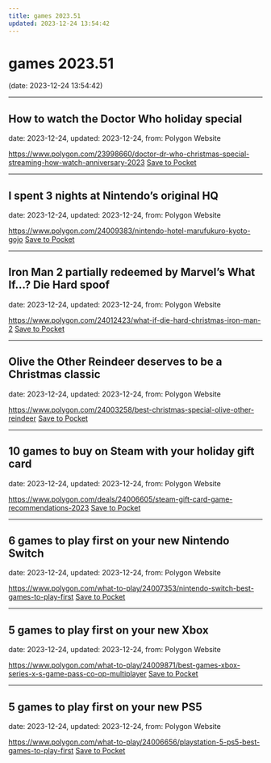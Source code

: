```yaml
---
title: games 2023.51
updated: 2023-12-24 13:54:42
---
```


# games 2023.51

(date: 2023-12-24 13:54:42)

---

## How to watch the Doctor Who holiday special

date: 2023-12-24, updated: 2023-12-24, from: Polygon Website



<span class="feed-item-link">
<a href="https://www.polygon.com/23998660/doctor-dr-who-christmas-special-streaming-how-watch-anniversary-2023">https://www.polygon.com/23998660/doctor-dr-who-christmas-special-streaming-how-watch-anniversary-2023</a> <a href="https://getpocket.com/save" class="pocket-btn" data-lang="en" data-save-url="https://www.polygon.com/23998660/doctor-dr-who-christmas-special-streaming-how-watch-anniversary-2023">Save to Pocket</a>
</span>

---

## I spent 3 nights at Nintendo’s original HQ

date: 2023-12-24, updated: 2023-12-24, from: Polygon Website



<span class="feed-item-link">
<a href="https://www.polygon.com/24009383/nintendo-hotel-marufukuro-kyoto-gojo">https://www.polygon.com/24009383/nintendo-hotel-marufukuro-kyoto-gojo</a> <a href="https://getpocket.com/save" class="pocket-btn" data-lang="en" data-save-url="https://www.polygon.com/24009383/nintendo-hotel-marufukuro-kyoto-gojo">Save to Pocket</a>
</span>

---

## Iron Man 2 partially redeemed by Marvel’s What If...? Die Hard spoof

date: 2023-12-24, updated: 2023-12-24, from: Polygon Website



<span class="feed-item-link">
<a href="https://www.polygon.com/24012423/what-if-die-hard-christmas-iron-man-2">https://www.polygon.com/24012423/what-if-die-hard-christmas-iron-man-2</a> <a href="https://getpocket.com/save" class="pocket-btn" data-lang="en" data-save-url="https://www.polygon.com/24012423/what-if-die-hard-christmas-iron-man-2">Save to Pocket</a>
</span>

---

## Olive the Other Reindeer deserves to be a Christmas classic

date: 2023-12-24, updated: 2023-12-24, from: Polygon Website



<span class="feed-item-link">
<a href="https://www.polygon.com/24003258/best-christmas-special-olive-other-reindeer">https://www.polygon.com/24003258/best-christmas-special-olive-other-reindeer</a> <a href="https://getpocket.com/save" class="pocket-btn" data-lang="en" data-save-url="https://www.polygon.com/24003258/best-christmas-special-olive-other-reindeer">Save to Pocket</a>
</span>

---

## 10 games to buy on Steam with your holiday gift card

date: 2023-12-24, updated: 2023-12-24, from: Polygon Website



<span class="feed-item-link">
<a href="https://www.polygon.com/deals/24006605/steam-gift-card-game-recommendations-2023">https://www.polygon.com/deals/24006605/steam-gift-card-game-recommendations-2023</a> <a href="https://getpocket.com/save" class="pocket-btn" data-lang="en" data-save-url="https://www.polygon.com/deals/24006605/steam-gift-card-game-recommendations-2023">Save to Pocket</a>
</span>

---

## 6 games to play first on your new Nintendo Switch

date: 2023-12-24, updated: 2023-12-24, from: Polygon Website



<span class="feed-item-link">
<a href="https://www.polygon.com/what-to-play/24007353/nintendo-switch-best-games-to-play-first">https://www.polygon.com/what-to-play/24007353/nintendo-switch-best-games-to-play-first</a> <a href="https://getpocket.com/save" class="pocket-btn" data-lang="en" data-save-url="https://www.polygon.com/what-to-play/24007353/nintendo-switch-best-games-to-play-first">Save to Pocket</a>
</span>

---

## 5 games to play first on your new Xbox

date: 2023-12-24, updated: 2023-12-24, from: Polygon Website



<span class="feed-item-link">
<a href="https://www.polygon.com/what-to-play/24009871/best-games-xbox-series-x-s-game-pass-co-op-multiplayer">https://www.polygon.com/what-to-play/24009871/best-games-xbox-series-x-s-game-pass-co-op-multiplayer</a> <a href="https://getpocket.com/save" class="pocket-btn" data-lang="en" data-save-url="https://www.polygon.com/what-to-play/24009871/best-games-xbox-series-x-s-game-pass-co-op-multiplayer">Save to Pocket</a>
</span>

---

## 5 games to play first on your new PS5

date: 2023-12-24, updated: 2023-12-24, from: Polygon Website



<span class="feed-item-link">
<a href="https://www.polygon.com/what-to-play/24006656/playstation-5-ps5-best-games-to-play-first">https://www.polygon.com/what-to-play/24006656/playstation-5-ps5-best-games-to-play-first</a> <a href="https://getpocket.com/save" class="pocket-btn" data-lang="en" data-save-url="https://www.polygon.com/what-to-play/24006656/playstation-5-ps5-best-games-to-play-first">Save to Pocket</a>
</span>



<script type="text/javascript">!function(d,i){if(!d.getElementById(i)){var j=d.createElement("script");j.id=i;j.src="https://widgets.getpocket.com/v1/j/btn.js?v=1";var w=d.getElementById(i);d.body.appendChild(j);}}(document,"pocket-btn-js");</script>

